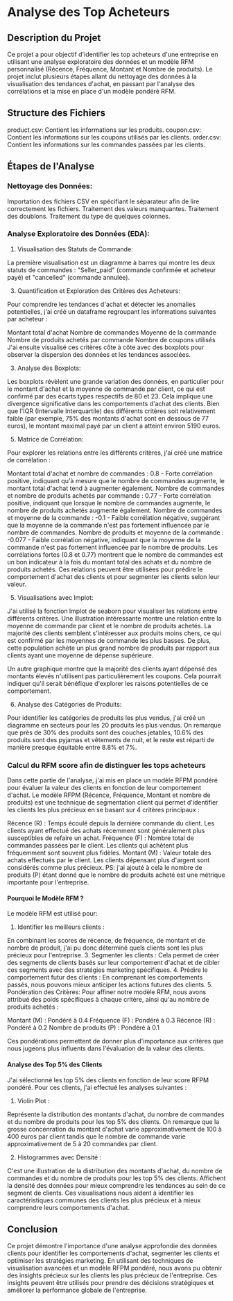 # Analyse des Top Acheteurs
## Description du Projet
Ce projet a pour objectif d'identifier les top acheteurs d'une entreprise en utilisant une analyse exploratoire des données et un modèle RFM personnalisé (Récence, Fréquence, Montant et Nombre de produits). 
Le projet inclut plusieurs étapes allant du nettoyage des données à la visualisation des tendances d'achat, en passant par l'analyse des corrélations et la mise en place d'un modèle pondéré RFM.

## Structure des Fichiers
product.csv: Contient les informations sur les produits.
coupon.csv: Contient les informations sur les coupons utilisés par les clients.
order.csv: Contient les informations sur les commandes passées par les clients.
## Étapes de l'Analyse
### Nettoyage des Données:

Importation des fichiers CSV en spécifiant le séparateur afin de lire correctement les fichiers.
Traitement des valeurs manquantes.
Traitement des doublons.
Traitement du type de quelques colonnes.

### Analyse Exploratoire des Données (EDA):

1. Visualisation des Statuts de Commande:

La première visualisation est un diagramme à barres qui montre les deux statuts de commandes : "Seller_paid" (commande confirmée et acheteur payé) et "cancelled" (commande annulée).

3. Quantification et Exploration des Critères des Acheteurs:
   
Pour comprendre les tendances d'achat et détecter les anomalies potentielles, j'ai créé un dataframe regroupant les informations suivantes par acheteur :

Montant total d'achat
Nombre de commandes
Moyenne de la commande
Nombre de produits achetés par commande
Nombre de coupons utilisés
J'ai ensuite visualisé ces critères côte à côte avec des boxplots pour observer la dispersion des données et les tendances associées.

3. Analyse des Boxplots:
   
Les boxplots révèlent une grande variation des données, en particulier pour le montant d'achat et la moyenne de commande par client, ce qui est confirmé par des écarts types respectifs de 80 et 23. Cela implique une divergence significative dans les comportements d'achat des clients. Bien que l'IQR (Intervalle Interquartile) des différents critères soit relativement faible (par exemple, 75% des montants d'achat sont en dessous de 77 euros), le montant maximal payé par un client a atteint environ 5190 euros.

5. Matrice de Corrélation:
   
Pour explorer les relations entre les différents critères, j'ai créé une matrice de corrélation :

Montant total d'achat et nombre de commandes : 0.8 - Forte corrélation positive, indiquant qu'à mesure que le nombre de commandes augmente, le montant total d'achat tend à augmenter également.
Nombre de commandes et nombre de produits achetés par commande : 0.77 - Forte corrélation positive, indiquant que lorsque le nombre de commandes augmente, le nombre de produits achetés augmente également.
Nombre de commandes et moyenne de la commande : -0.1 - Faible corrélation négative, suggérant que la moyenne de la commande n'est pas fortement influencée par le nombre de commandes.
Nombre de produits et moyenne de la commande : -0.077 - Faible corrélation négative, indiquant que la moyenne de la commande n'est pas fortement influencée par le nombre de produits.
Les corrélations fortes (0.8 et 0.77) montrent que le nombre de commandes est un bon indicateur à la fois du montant total des achats et du nombre de produits achetés. Ces relations peuvent être utilisées pour prédire le comportement d'achat des clients et pour segmenter les clients selon leur valeur.

5. Visualisations avec lmplot:
   
J'ai utilisé la fonction lmplot de seaborn pour visualiser les relations entre différents critères. Une illustration intéressante montre une relation entre la moyenne de commande par client et le nombre de produits achetés. La majorité des clients semblent s'intéresser aux produits moins chers, ce qui est confirmé par les moyennes de commande les plus basses. De plus, cette population achète un plus grand nombre de produits par rapport aux clients ayant une moyenne de dépense supérieure.

Un autre graphique montre que la majorité des clients ayant dépensé des montants élevés n'utilisent pas particulièrement les coupons. Cela pourrait indiquer qu'il serait bénéfique d'explorer les raisons potentielles de ce comportement.

6. Analyse des Catégories de Produits:
   
Pour identifier les catégories de produits les plus vendus, j'ai créé un diagramme en secteurs pour les 20 produits les plus vendus. On remarque que près de 30% des produits sont des couches jetables, 10.6% des produits sont des pyjamas et vêtements de nuit, et le reste est réparti de manière presque équitable entre 8.8% et 7%.

### Calcul du RFM score afin de distinguer les tops acheteurs

Dans cette partie de l'analyse, j'ai mis en place un modèle RFPM pondéré pour évaluer la valeur des clients en fonction de leur comportement d'achat. Le modèle RFPM (Récence, Fréquence, Montant et nombre de produits) est une technique de segmentation client qui permet d'identifier les clients les plus précieux en se basant sur 4 critères principaux :

Récence (R) : Temps écoulé depuis la dernière commande du client. Les clients ayant effectué des achats récemment sont généralement plus susceptibles de refaire un achat.
Fréquence (F) : Nombre total de commandes passées par le client. Les clients qui achètent plus fréquemment sont souvent plus fidèles.
Montant (M) : Valeur totale des achats effectués par le client. Les clients dépensant plus d'argent sont considérés comme plus précieux.
PS: j'ai ajouté à cela le nombre de produits (P) étant donné que le nombre de produits acheté est une métrique importante pour l'entreprise.

#### Pourquoi le Modèle RFM ?
Le modèle RFM est utilisé pour:

1. Identifier les meilleurs clients :
   
 En combinant les scores de récence, de fréquence, de montant et de nombre de produit, j'ai pu donc déterminé quels clients sont les plus précieux pour l'entreprise.
3. Segmenter les clients : 
Cela permet de créer des segments de clients basés sur leur comportement d'achat et de cibler ces segments avec des stratégies marketing spécifiques.
4. Prédire le comportement futur des clients : 
En comprenant les comportements passés, nous pouvons mieux anticiper les actions futures des clients.
5. Pondération des Critères:
Pour affiner notre modèle RFM, nous avons attribué des poids spécifiques à chaque critère, ainsi qu'au nombre de produits achetés :

Montant (M) : Pondéré à 0.4
Fréquence (F) : Pondéré à 0.3
Récence (R) : Pondéré à 0.2
Nombre de produits (P) : Pondéré à 0.1

Ces pondérations permettent de donner plus d'importance aux critères que nous jugeons plus influents dans l'évaluation de la valeur des clients.

#### Analyse des Top 5% des Clients
J'ai sélectionné les top 5% des clients en fonction de leur score RFPM pondéré. Pour ces clients, j'ai effectué les analyses suivantes :

1. Violin Plot :

Représente la distribution des montants d'achat, du nombre de commandes et du nombre de produits pour les top 5% des clients.
On remarque que la grosse concenration du montant d'achat varie approximativement de 100 à 400 euros par client tandis que le nombre de commande varie approximativement de 5 à 20 commandes par client.

2. Histogrammes avec Densité :

C'est une illustration de la distribution des montants d'achat, du nombre de commandes et du nombre de produits pour les top 5% des clients.
Affichent la densité des données pour mieux comprendre les tendances au sein de ce segment de clients.
Ces visualisations nous aident à identifier les caractéristiques communes des clients les plus précieux et à mieux comprendre leurs comportements d'achat.

## Conclusion
Ce projet démontre l'importance d'une analyse approfondie des données clients pour identifier les comportements d'achat, segmenter les clients et optimiser les stratégies marketing. En utilisant des techniques de visualisation avancées et un modèle RFPM pondéré, nous avons pu obtenir des insights précieux sur les clients les plus précieux de l'entreprise. Ces insights peuvent être utilisés pour prendre des décisions stratégiques et améliorer la performance globale de l'entreprise.
